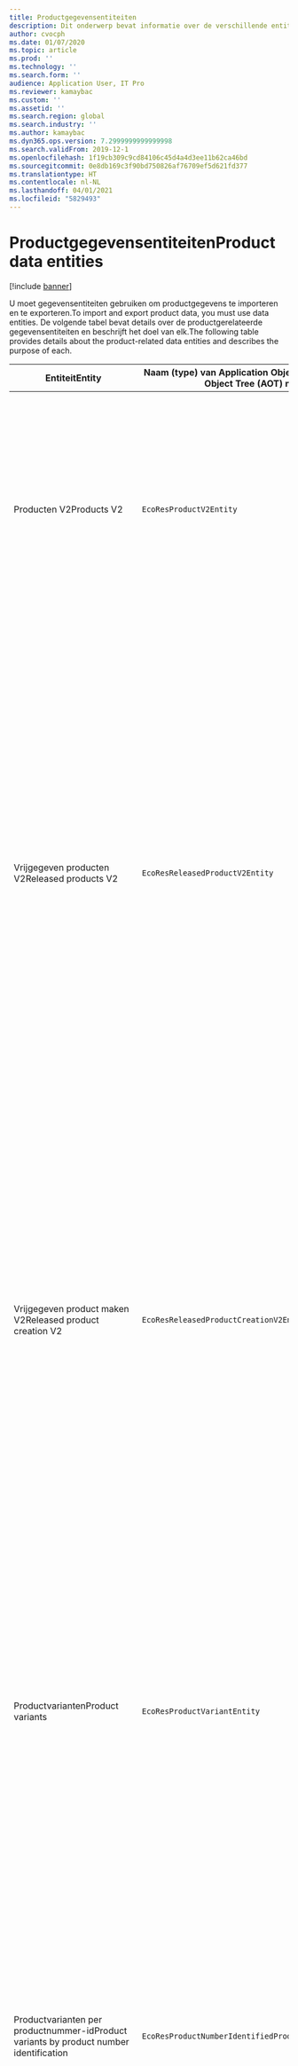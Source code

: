 ```yaml
---
title: Productgegevensentiteiten
description: Dit onderwerp bevat informatie over de verschillende entiteiten die kunnen worden gebruikt voor het importeren en exporteren van productgegevens.
author: cvocph
ms.date: 01/07/2020
ms.topic: article
ms.prod: ''
ms.technology: ''
ms.search.form: ''
audience: Application User, IT Pro
ms.reviewer: kamaybac
ms.custom: ''
ms.assetid: ''
ms.search.region: global
ms.search.industry: ''
ms.author: kamaybac
ms.dyn365.ops.version: 7.2999999999999998
ms.search.validFrom: 2019-12-1
ms.openlocfilehash: 1f19cb309c9cd84106c45d4a4d3ee11b62ca46bd
ms.sourcegitcommit: 0e8db169c3f90bd750826af76709ef5d621fd377
ms.translationtype: HT
ms.contentlocale: nl-NL
ms.lasthandoff: 04/01/2021
ms.locfileid: "5829493"
---
```

# <a name="product-data-entities"></a><span data-ttu-id="745c2-103">Productgegevensentiteiten</span><span class="sxs-lookup"><span data-stu-id="745c2-103">Product data entities</span></span>

[!include [banner](../includes/banner.md)]

<span data-ttu-id="745c2-104">U moet gegevensentiteiten gebruiken om productgegevens te importeren en te exporteren.</span><span class="sxs-lookup"><span data-stu-id="745c2-104">To import and export product data, you must use data entities.</span></span> <span data-ttu-id="745c2-105">De volgende tabel bevat details over de productgerelateerde gegevensentiteiten en beschrijft het doel van elk.</span><span class="sxs-lookup"><span data-stu-id="745c2-105">The following table provides details about the product-related data entities and describes the purpose of each.</span></span>

| <span data-ttu-id="745c2-106">Entiteit</span><span class="sxs-lookup"><span data-stu-id="745c2-106">Entity</span></span> | <span data-ttu-id="745c2-107">Naam (type) van Application Object Tree (AOT)</span><span class="sxs-lookup"><span data-stu-id="745c2-107">Application Object Tree (AOT) name (type)</span></span> | <span data-ttu-id="745c2-108">Opmerkingen</span><span class="sxs-lookup"><span data-stu-id="745c2-108">Notes</span></span> |
|--------|-------------------------------------------|-------|
| <span data-ttu-id="745c2-109">Producten V2</span><span class="sxs-lookup"><span data-stu-id="745c2-109">Products V2</span></span> | `EcoResProductV2Entity` | <span data-ttu-id="745c2-110">Deze entiteit wordt gebruikt voor het importeren en exporteren van gedeelde producten, zowel afzonderlijke producten als productmodellen.</span><span class="sxs-lookup"><span data-stu-id="745c2-110">This entity is used to import and export shared products-distinct products and product masters.</span></span> <span data-ttu-id="745c2-111">Updates worden ondersteund.</span><span class="sxs-lookup"><span data-stu-id="745c2-111">It allows for updates.</span></span> <span data-ttu-id="745c2-112">De entiteit biedt geen ondersteuning voor op sets gebaseerde SQL-bewerkingen.</span><span class="sxs-lookup"><span data-stu-id="745c2-112">It doesn't support set-based SQL operations.</span></span> <span data-ttu-id="745c2-113">De entiteit is wel geschikt voor Open Data Protocol (OData).</span><span class="sxs-lookup"><span data-stu-id="745c2-113">It's enabled for Open Data Protocol (OData).</span></span> |
| <span data-ttu-id="745c2-114">Vrijgegeven producten V2</span><span class="sxs-lookup"><span data-stu-id="745c2-114">Released products V2</span></span> | `EcoResReleasedProductV2Entity` | <span data-ttu-id="745c2-115">Deze entiteit wordt gebruikt voor het importeren en exporteren van uitgebrachte producten, zowel afzonderlijke producten als productmodellen.</span><span class="sxs-lookup"><span data-stu-id="745c2-115">This entity is used to import and export released products-distinct products and product masters.</span></span> <span data-ttu-id="745c2-116">Updates worden ondersteund.</span><span class="sxs-lookup"><span data-stu-id="745c2-116">It allows for updates.</span></span> <span data-ttu-id="745c2-117">Het gedeelde product moet al zijn gemaakt.</span><span class="sxs-lookup"><span data-stu-id="745c2-117">It requires that the shared product already be created.</span></span> <span data-ttu-id="745c2-118">Wanneer een nieuw vrijgegeven product wordt geïmporteerd, vindt een vrijgave van het gedeelde product plaats.</span><span class="sxs-lookup"><span data-stu-id="745c2-118">When a new released product is imported, a release of the shared product occurs.</span></span> <span data-ttu-id="745c2-119">Er zijn ook afzonderlijke entiteiten die kunnen worden gebruikt voor het importeren en exporteren van vrijgegeven productmodellen en vrijgegeven verschillende varianten.</span><span class="sxs-lookup"><span data-stu-id="745c2-119">There are also separate entities that can be used to import and export released product masters and released distinct variants.</span></span> <span data-ttu-id="745c2-120">Deze entiteit biedt geen ondersteuning voor op sets gebaseerde SQL-bewerkingen of verwijderbewerkingen.</span><span class="sxs-lookup"><span data-stu-id="745c2-120">This entity doesn't support set-based SQL operations or delete operations.</span></span> <span data-ttu-id="745c2-121">De entiteit is wel geschikt voor OData.</span><span class="sxs-lookup"><span data-stu-id="745c2-121">It's enabled for OData.</span></span> |
| <span data-ttu-id="745c2-122">Vrijgegeven product maken V2</span><span class="sxs-lookup"><span data-stu-id="745c2-122">Released product creation V2</span></span> | `EcoResReleasedProductCreationV2Entity` | <span data-ttu-id="745c2-123">Deze entiteit wordt gebruikt om gedeelde producten en vrijgegeven producten in één stap te importeren.</span><span class="sxs-lookup"><span data-stu-id="745c2-123">This entity is used to import shared products and released products in one step.</span></span> <span data-ttu-id="745c2-124">Hoewel exporteren wordt ondersteund, wordt dat gebruik niet aanbevolen, omdat het doel van de entiteit het maken van een product is.</span><span class="sxs-lookup"><span data-stu-id="745c2-124">Although it supports exports, that use isn't recommended, because the purpose of the entity is product creation.</span></span> <span data-ttu-id="745c2-125">Updates worden niet ondersteund.</span><span class="sxs-lookup"><span data-stu-id="745c2-125">It doesn't support updates.</span></span> <span data-ttu-id="745c2-126">Een beperkt aantal velden (velden die beschikbaar zijn in het dialoogvenster voor het maken van producten) wordt ondersteund.</span><span class="sxs-lookup"><span data-stu-id="745c2-126">It supports a limited set of fields (fields that are available in the product creation dialog box).</span></span> <span data-ttu-id="745c2-127">De entiteit biedt geen ondersteuning voor op sets gebaseerde SQL-bewerkingen.</span><span class="sxs-lookup"><span data-stu-id="745c2-127">It doesn't support set-based SQL operations.</span></span> <span data-ttu-id="745c2-128">Deze entiteit wordt niet weergegeven via OData.</span><span class="sxs-lookup"><span data-stu-id="745c2-128">It isn't exposed through OData.</span></span> |
| <span data-ttu-id="745c2-129">Productvarianten</span><span class="sxs-lookup"><span data-stu-id="745c2-129">Product variants</span></span> | `EcoResProductVariantEntity` | <span data-ttu-id="745c2-130">Deze entiteit wordt gebruikt voor het importeren en exporteren van gedeelde productvarianten.</span><span class="sxs-lookup"><span data-stu-id="745c2-130">This entity is used to import and export shared product variants.</span></span> <span data-ttu-id="745c2-131">Updates worden ondersteund.</span><span class="sxs-lookup"><span data-stu-id="745c2-131">It allows for updates.</span></span> <span data-ttu-id="745c2-132">Hiervoor moeten dimensiewaarden al zijn gemaakt.</span><span class="sxs-lookup"><span data-stu-id="745c2-132">It requires that dimension values already be created.</span></span> <span data-ttu-id="745c2-133">De integratiesleutel is het productmodel plus productdimensies.</span><span class="sxs-lookup"><span data-stu-id="745c2-133">The integration key is the product master plus product dimensions.</span></span> <span data-ttu-id="745c2-134">Deze entiteit biedt geen ondersteuning voor op sets gebaseerde SQL-bewerkingen.</span><span class="sxs-lookup"><span data-stu-id="745c2-134">This entity doesn't support set-based SQL operations.</span></span> <span data-ttu-id="745c2-135">De entiteit is wel geschikt voor OData.</span><span class="sxs-lookup"><span data-stu-id="745c2-135">It's enabled for OData.</span></span> <span data-ttu-id="745c2-136">De entiteit ondersteunt verwijderbewerkingen.</span><span class="sxs-lookup"><span data-stu-id="745c2-136">It supports delete operations.</span></span> <span data-ttu-id="745c2-137">De entiteit kan niet worden uitgebreid door nieuwe productdimensies toe te voegen.</span><span class="sxs-lookup"><span data-stu-id="745c2-137">It can't be extended through the addition of new product dimensions.</span></span> |
| <span data-ttu-id="745c2-138">Productvarianten per productnummer-id</span><span class="sxs-lookup"><span data-stu-id="745c2-138">Product variants by product number identification</span></span> | `EcoResProductNumberIdentifiedProductVariantEntity` | <span data-ttu-id="745c2-139">Deze entiteit wordt gebruikt voor het importeren en exporteren van gedeelde productvarianten.</span><span class="sxs-lookup"><span data-stu-id="745c2-139">This entity is used to import and export shared product variants.</span></span> <span data-ttu-id="745c2-140">Updates worden ondersteund.</span><span class="sxs-lookup"><span data-stu-id="745c2-140">It allows for updates.</span></span> <span data-ttu-id="745c2-141">Hiervoor moeten dimensiewaarden al zijn gemaakt.</span><span class="sxs-lookup"><span data-stu-id="745c2-141">It requires that dimension values already be created.</span></span> <span data-ttu-id="745c2-142">De integratiesleutel is het productnummer (terwijl de integratiesleutel voor de entiteit **Productvarianten** het productmodel plus productdimensies is).</span><span class="sxs-lookup"><span data-stu-id="745c2-142">The integration key is the product number (whereas the integration key for the **Product variants** entity is the product master plus product dimensions).</span></span> |
| <span data-ttu-id="745c2-143">Vrijgegeven productvarianten</span><span class="sxs-lookup"><span data-stu-id="745c2-143">Released product variants</span></span> | `EcoResReleasedProductVariantEntity` | <span data-ttu-id="745c2-144">Deze entiteit wordt gebruikt voor het importeren en exporteren van vrijgegeven productvarianten.</span><span class="sxs-lookup"><span data-stu-id="745c2-144">This entity is used to import and export released product variants.</span></span> <span data-ttu-id="745c2-145">Updates worden ondersteund.</span><span class="sxs-lookup"><span data-stu-id="745c2-145">It allows for updates.</span></span> <span data-ttu-id="745c2-146">Gedeelde productvarianten moeten al zijn gemaakt.</span><span class="sxs-lookup"><span data-stu-id="745c2-146">It requires that shared product variants already be created.</span></span> <span data-ttu-id="745c2-147">Wanneer een nieuw vrijgegeven productvariant wordt geïmporteerd, vindt een vrijgave van de gedeelde productvariant plaats.</span><span class="sxs-lookup"><span data-stu-id="745c2-147">When a new released product variant is imported, a release of the shared product variant occurs.</span></span> <span data-ttu-id="745c2-148">Deze entiteit biedt geen ondersteuning voor op sets gebaseerde SQL-bewerkingen.</span><span class="sxs-lookup"><span data-stu-id="745c2-148">This entity doesn't support set-based SQL operations.</span></span> <span data-ttu-id="745c2-149">De entiteit is wel geschikt voor OData.</span><span class="sxs-lookup"><span data-stu-id="745c2-149">It's enabled for OData.</span></span> <span data-ttu-id="745c2-150">Hoewel verwijderbewerkingen worden ondersteund, resulteren deze momenteel in gegevensbeschadiging vanwege een bug in het huidige platform.</span><span class="sxs-lookup"><span data-stu-id="745c2-150">Although it supports delete operations, that use currently causes data corruption because of a bug in the current platform.</span></span> <span data-ttu-id="745c2-151">Deze entiteit kan niet worden uitgebreid door nieuwe productdimensies toe te voegen.</span><span class="sxs-lookup"><span data-stu-id="745c2-151">This entity can't be extended through the addition of new product dimensions.</span></span> |
| <span data-ttu-id="745c2-152">Vrijgegeven productvarianten per productnummer-id</span><span class="sxs-lookup"><span data-stu-id="745c2-152">Released product variants by product number identification</span></span> | `EcoResProductNumberIdentifiedReleasedProductVariantEntity` | <span data-ttu-id="745c2-153">Deze entiteit lijkt op de entiteit **Vrijgegeven productvarianten**, maar de integratiesleutel is het productnummer in plaats van het productmodel plus productdimensies.</span><span class="sxs-lookup"><span data-stu-id="745c2-153">This entity resembles the **Released product variants** entity, but the integration key is the product number instead of the product master plus product dimensions.</span></span> <span data-ttu-id="745c2-154">De entiteit kan worden uitgebreid door nieuwe productdimensies toe te voegen.</span><span class="sxs-lookup"><span data-stu-id="745c2-154">It can be extended through the addition of new product dimensions.</span></span> |
| <span data-ttu-id="745c2-155">Verkoopbare vrijgegeven producten</span><span class="sxs-lookup"><span data-stu-id="745c2-155">Sellable released products</span></span> | `EcoResSellableReleasedProductEntity` | <span data-ttu-id="745c2-156">Deze entiteit wordt gebruikt om alleen verkoopbare producten te exporteren.</span><span class="sxs-lookup"><span data-stu-id="745c2-156">This entity is used to export only sellable products.</span></span> <span data-ttu-id="745c2-157">Verkoopbare producten zijn producten die de informatie bevatten die ze nodig hebben om te kunnen worden gebruikt in een verkooporder.</span><span class="sxs-lookup"><span data-stu-id="745c2-157">Sellable products are products that have the information that they require in order to be used in a sales order.</span></span> <span data-ttu-id="745c2-158">Dezelfde regels zijn van toepassing wanneer een product wordt gevalideerd met de functie **Valideren** op de pagina **Vrijgegeven producten**.</span><span class="sxs-lookup"><span data-stu-id="745c2-158">The same rules apply when a product is validated by using the **Validate** function on the **Released products** page.</span></span> |
| <span data-ttu-id="745c2-159">Vrijgegeven verschillende producten V2</span><span class="sxs-lookup"><span data-stu-id="745c2-159">Released Distinct products V2</span></span> | `EcoResDistinctProductV2Entity` | <span data-ttu-id="745c2-160">Deze entiteit wordt gebruikt om verschillende producten te exporteren.</span><span class="sxs-lookup"><span data-stu-id="745c2-160">This entity is used to export distinct products.</span></span> <span data-ttu-id="745c2-161">Deze verschillende producten kunnen, producten, subtypeproducten en productvarianten zijn.</span><span class="sxs-lookup"><span data-stu-id="745c2-161">Those distinct products can be products, subtype products, and product variants.</span></span> |
| <span data-ttu-id="745c2-162">Vrijgegeven productmodellen V2</span><span class="sxs-lookup"><span data-stu-id="745c2-162">Released products masters V2</span></span> | `EcoResProductMasterV2Entity` | <span data-ttu-id="745c2-163">Deze entiteit wordt gebruikt voor het importeren en exporteren van productmodellen.</span><span class="sxs-lookup"><span data-stu-id="745c2-163">This entity is used to import and export product masters.</span></span> <span data-ttu-id="745c2-164">De entiteit is niet geschikt voor gegevensbeheer.</span><span class="sxs-lookup"><span data-stu-id="745c2-164">It isn't enabled for data management.</span></span> |
| <span data-ttu-id="745c2-165">Artikel - streepjescode</span><span class="sxs-lookup"><span data-stu-id="745c2-165">Item - barcode</span></span> | `EcoResProductBarcodeEntityV3` | <span data-ttu-id="745c2-166">Deze entiteit wordt gebruikt om producten en streepjescodes te exporteren.</span><span class="sxs-lookup"><span data-stu-id="745c2-166">This entity is used to export products and bar codes.</span></span> <span data-ttu-id="745c2-167">Deze entiteit staat het bijhouden van wijzigingen, updates of verwijderingen niet toe.</span><span class="sxs-lookup"><span data-stu-id="745c2-167">This entity doesn't allow change tracking, updates, or deletes.</span></span> <span data-ttu-id="745c2-168">Als u wijzigingen wilt bijhouden, updates of verwijderingen voor streepjescodes wilt gebruiken, gebruikt u de entiteit **Koppeling artikel - streepjescode**.</span><span class="sxs-lookup"><span data-stu-id="745c2-168">To use change tracking, updates, or deletes on barcodes, use the **Item - barcode association** entity.</span></span> |
| <span data-ttu-id="745c2-169">Koppeling artikel - streepjescode</span><span class="sxs-lookup"><span data-stu-id="745c2-169">Item - barcode association</span></span> | `EcoResProductBarcodeAssociationEntity` | <span data-ttu-id="745c2-170">Deze entiteit wordt gebruikt om producten en streepjescodes te exporteren.</span><span class="sxs-lookup"><span data-stu-id="745c2-170">This entity is used to export products and bar codes.</span></span> <span data-ttu-id="745c2-171">Hiermee zijn het bijhouden van wijzigingen, updates en verwijderingen toegestaan.</span><span class="sxs-lookup"><span data-stu-id="745c2-171">It allows change tracking, updates, and deletes.</span></span> <span data-ttu-id="745c2-172">Als u de entiteit wilt gebruiken, moet de functie *Verbeteringen artikel - streepjescode* zijn ingeschakeld in [Functiebeheer](../../fin-ops-core/fin-ops/get-started/feature-management/feature-management-overview.md).</span><span class="sxs-lookup"><span data-stu-id="745c2-172">To use the entity, the feature *Item - barcode improvements* must be enabled in [feature management](../../fin-ops-core/fin-ops/get-started/feature-management/feature-management-overview.md).</span></span> <span data-ttu-id="745c2-173">De entiteitssleutel is `AssociationID`, waarmee de koppeling tussen de streepjes code en het product wordt gemaakt.</span><span class="sxs-lookup"><span data-stu-id="745c2-173">Its entity key is `AssociationID`, which creates the association between the barcode and the product.</span></span> <span data-ttu-id="745c2-174">Als u ondersteuning voor deze sleutel wilt toevoegen, wordt de tabel `InventitemBarcodeAssociation` gevuld voor bestaande gegevens voor artikelstreepjescodes wanneer u de functie inschakelt.</span><span class="sxs-lookup"><span data-stu-id="745c2-174">To add support for this key, the table `InventitemBarcodeAssociation` will be populated for existing item barcode data when you turn on the feature.</span></span> <span data-ttu-id="745c2-175">De tabel wordt gevuld met een batchtaak en als de streepjescodetabel een groot aantal records bevat, kan het lang duren voordat de batchtaak wordt uitgevoerd.</span><span class="sxs-lookup"><span data-stu-id="745c2-175">The table is populated using a batch job and if your barcode table has a large number of records, it could take significant time to run the batch job.</span></span> <span data-ttu-id="745c2-176">Het is daarom raadzaam om de functie in te schakelen (en dus de batchtaak uit te voeren) op een tijdstip dat aansluit bij uw bedrijfsplanning.</span><span class="sxs-lookup"><span data-stu-id="745c2-176">Therefore, we recommend that you plan to enable the feature (and therefore run the batch job) at a time that fits your business schedule.</span></span> |
| <span data-ttu-id="745c2-177">Statussen van productlevenscyclus</span><span class="sxs-lookup"><span data-stu-id="745c2-177">Product lifecycle states</span></span> | `EcoResProductLifecycleSateEntity` | <span data-ttu-id="745c2-178">Deze entiteit wordt gebruikt voor het importeren en exporteren van de verschillende levenscyclusstatussen die kunnen worden toegewezen aan een product.</span><span class="sxs-lookup"><span data-stu-id="745c2-178">This entity is used to import and export the different product lifecycle states that can be assigned to a product.</span></span> |

> [!NOTE]
> <span data-ttu-id="745c2-179">U kunt de gegevensentiteit **Vrijgegeven producten V2** alleen gebruiken om producten in het systeem te importeren als het gedeelde product al is gemaakt.</span><span class="sxs-lookup"><span data-stu-id="745c2-179">You can use the **Released Products V2** data entity to import products into the system only if the shared product has already been created.</span></span> <span data-ttu-id="745c2-180">Anders moet u de gegevensentiteit **Product maken** gebruiken om producten in het systeem te importeren.</span><span class="sxs-lookup"><span data-stu-id="745c2-180">Otherwise, to import products into the system, you must use the **Product creation** data entity.</span></span>


[!INCLUDE[footer-include](../../includes/footer-banner.md)]